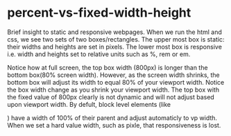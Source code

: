 # percent-vs-fixed-width-height
Brief insight to static and responsive webpages. When we run the html and css, we see two sets of two boxes/rectangles. The upper most box is static: their widths and heights are set in pixels. The lower most box is responsive i.e. width and heights set to relative units such as %, rem or em. 

Notice how at full screen, the top box width (800px) is longer than the bottom box(80% screen width).
However, as the screen width shrinks, the bottom box will adjust its width to equal 80% of your viewport width.
Notice the box width change as you shrink your viewport width.
The top box with the fixed value of 800px clearly is not dynamic and will not adjust based upon viewport width.
By defult, block level elements (like <div>) have a width of 100% of their parent and adjust automaticly to vp width.
When we set a hard value width, such as pixle, that responsiveness is lost.

